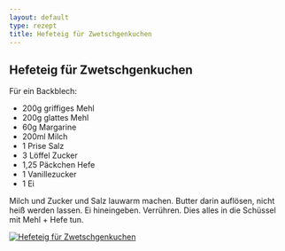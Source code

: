 ```yaml
---
layout: default
type: rezept
title: Hefeteig für Zwetschgenkuchen
---
```


## Hefeteig für Zwetschgenkuchen

Für ein Backblech:

- 200g griffiges Mehl
- 200g glattes Mehl
- 60g Margarine
- 200ml Milch
- 1 Prise Salz
- 3 Löffel Zucker
- 1,25 Päckchen Hefe
- 1 Vanillezucker
- 1 Ei

Milch und Zucker und Salz lauwarm machen. Butter darin auflösen, nicht heiß werden lassen. Ei hineingeben. Verrühren. Dies alles in die Schüssel mit Mehl + Hefe tun.

<a href="{{site.baseurl_rezepte}}/img/hefeteig-zwetschgenkuchen.jpg"><img alt="Hefeteig für Zwetschgenkuchen" src="{{site.baseurl_rezepte}}/img/hefeteig-zwetschgenkuchen.jpg" class="original_rezept" /></a>

